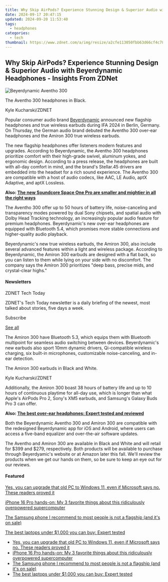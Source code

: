 ```yaml
---
title: Why Skip AirPods? Experience Stunning Design & Superior Audio with Beyerdynamic Headphones - Insights From ZDNet
date: 2024-09-17 20:47:15
updated: 2024-09-20 11:53:40
tags:
  - headphones
categories:
  - tech
thumbnail: https://www.zdnet.com/a/img/resize/a2cfe113050fbb63d66cf4c787a3e4be7436dc28/2024/09/08/9a82f520-8622-4bdc-84f4-d6e0b227941a/img-7346.jpg?width=170&height=96&fit=crop&auto=webp
---
```


## Why Skip AirPods? Experience Stunning Design & Superior Audio with Beyerdynamic Headphones - Insights From ZDNet

![Beyerdynamic Aventho 300](https://www.zdnet.com/a/img/resize/422ab014e65f92f3bbe7d6e462fff94915a12aef/2024/09/08/96eb5782-d8e2-40da-a754-f7a076391836/img-7357.jpg?auto=webp&width=1280)

The Aventho 300 headphones in Black.

Kyle Kucharski/ZDNET

Popular consumer audio brand [Beyerdynamic](https://north-america.beyerdynamic.com/ifa-2024) announced new flagship headphones and true wireless earbuds during IFA 2024 in Berlin, Germany. On Thursday, the German audio brand debuted the Aventho 300 over-ear headphones and the Amiron 300 true wireless earbuds. 

The new flagship headphones offer listeners modern features and upgrades. According to Beyerdynamic, the Aventho 300 headphones prioritize comfort with their high-grade swivel, aluminum yokes, and ergonomic design. According to a press release, the headphones are built with all-day comfort in mind, and the brand's Stellar.45 drivers are embedded into the headset for a rich sound experience. The Aventho 300 are compatible with a host of audio codecs, like AAC, LE Audio, aptX Adaptive, and aptX Lossless. 

**Also: [The new Soundcore Space One Pro are smaller and mightier in all the right ways](https://www.zdnet.com/article/the-new-soundcore-space-one-pro-are-smaller-and-mightier-in-all-the-right-ways/)**

The Aventho 300 offer up to 50 hours of battery life, noise-canceling and transparency modes powered by dual Sony chipsets, and spatial audio with Dolby Head Tracking technology, an increasingly popular audio feature for premium headphones. Beyerdynamic's new over-ear headphones are equipped with Bluetooth 5.4, which promises more stable connections and higher-quality audio playback.

Beyerdynamic's new true wireless earbuds, the Amiron 300, also include several advanced features within a light and wireless package. According to Beyerdynamic, the Amiron 300 earbuds are designed with a flat back, so you can listen to them while lying on your side with no discomfort. The company says the Amiron 300 prioritizes "deep bass, precise mids, and crystal-clear highs." 

#### Newsletters

ZDNET Tech Today

ZDNET's Tech Today newsletter is a daily briefing of the newest, most talked about stories, five days a week.

 Subscribe

[See all](https://www.zdnet.com/newsletters/)

The Amiron 300 have Bluetooth 5.3, which equips them with Bluetooth multipoint for seamless audio switching between devices. Beyerdynamic's new earbuds also sport 10mm dynamic drivers, Qi-compatible wireless charging, six built-in microphones, customizable noise-canceling, and in-ear detection. 

The Amiron 300 earbuds in Black and White.

Kyle Kucharski/ZDNET

Additionally, the Amiron 300 boast 38 hours of battery life and up to 10 hours of continuous playtime for all-day use, which is longer than what Apple's AirPods Pro 2, Sony's XM5 earbuds, and Samsung's Galaxy Buds Pro 3 can offer.

**Also: [The best over-ear headphones: Expert tested and reviewed](https://www.zdnet.com/article/best-over-ear-headphones/)**

Both the Beyerdynamic Aventho 300 and Amiron 300 are compatible with the redesigned Beyerdynamic app for iOS and Android, where users can access a five-band equalizer and over-the-air software updates. 

The Aventho and Amiron 300 are available in Black and White and will retail for $399 and $279, respectively. Both products will be available to purchase through Beyerdyamic's website or at Amazon later this fall. We'll review the products when we get our hands on them, so be sure to keep an eye out for our reviews. 

#### Featured

[Yes, you can upgrade that old PC to Windows 11, even if Microsoft says no. These readers proved it](https://www.zdnet.com/article/yes-you-can-upgrade-that-old-pc-to-windows-11-even-if-microsoft-says-no-these-readers-proved-it/ "Yes, you can upgrade that old PC to Windows 11, even if Microsoft says no. These readers proved it")

[iPhone 16 Pro hands-on: My 3 favorite things about this ridiculously overpowered supercomputer](https://www.zdnet.com/article/i-went-hands-on-with-iphone-16-pro-my-3-favorite-features-of-apples-pocket-supercomputer/ "iPhone 16 Pro hands-on: My 3 favorite things about this ridiculously overpowered supercomputer")

[The Samsung phone I recommend to most people is not a flagship (and it's on sale)](https://www.zdnet.com/article/the-samsung-phone-i-recommend-to-most-people-is-not-a-flagship-and-its-on-sale/ "The Samsung phone I recommend to most people is not a flagship (and it's on sale)")

[The best laptops under $1,000 you can buy: Expert tested](https://www.zdnet.com/article/best-laptop-under-1000/ "The best laptops under $1,000 you can buy: Expert tested")

* [Yes, you can upgrade that old PC to Windows 11, even if Microsoft says no. These readers proved it](https://www.zdnet.com/article/yes-you-can-upgrade-that-old-pc-to-windows-11-even-if-microsoft-says-no-these-readers-proved-it/ "Yes, you can upgrade that old PC to Windows 11, even if Microsoft says no. These readers proved it")
* [iPhone 16 Pro hands-on: My 3 favorite things about this ridiculously overpowered supercomputer](https://www.zdnet.com/article/i-went-hands-on-with-iphone-16-pro-my-3-favorite-features-of-apples-pocket-supercomputer/ "iPhone 16 Pro hands-on: My 3 favorite things about this ridiculously overpowered supercomputer")
* [The Samsung phone I recommend to most people is not a flagship (and it's on sale)](https://www.zdnet.com/article/the-samsung-phone-i-recommend-to-most-people-is-not-a-flagship-and-its-on-sale/ "The Samsung phone I recommend to most people is not a flagship (and it's on sale)")
* [The best laptops under $1,000 you can buy: Expert tested](https://www.zdnet.com/article/best-laptop-under-1000/ "The best laptops under $1,000 you can buy: Expert tested")

<ins class="adsbygoogle"
     style="display:block"
     data-ad-format="autorelaxed"
     data-ad-client="ca-pub-7571918770474297"
     data-ad-slot="1223367746"></ins>



<ins class="adsbygoogle"
     style="display:block"
     data-ad-client="ca-pub-7571918770474297"
     data-ad-slot="8358498916"
     data-ad-format="auto"
     data-full-width-responsive="true"></ins>
